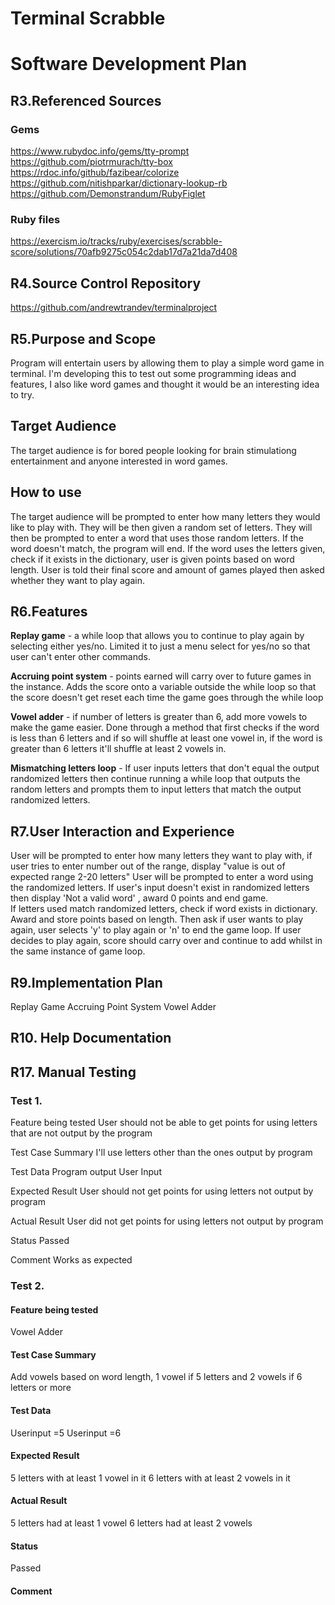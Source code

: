 # Terminal Scrabble

# Software Development Plan

## R3.Referenced Sources
### Gems
https://www.rubydoc.info/gems/tty-prompt
https://github.com/piotrmurach/tty-box
https://rdoc.info/github/fazibear/colorize
https://github.com/nitishparkar/dictionary-lookup-rb
https://github.com/Demonstrandum/RubyFiglet

### Ruby files
https://exercism.io/tracks/ruby/exercises/scrabble-score/solutions/70afb9275c054c2dab17d7a21da7d408



## R4.Source Control Repository
https://github.com/andrewtrandev/terminalproject

## R5.Purpose and Scope
Program will entertain users by allowing them to play a simple word game in terminal. I'm developing this to test out some programming ideas and features, I also like word games and thought it would be an interesting idea to try.

## Target Audience
The target audience is for bored people looking for brain stimulationg entertainment and anyone interested in word games.

## How to use
The target audience will be prompted to enter how many letters they would like to play with.
They will be then given a random set of letters. They will then be prompted to enter a word that uses those random letters. 
If the word doesn't match, the program will end.
If the word uses the letters given, check if it exists in the dictionary, user is given points based on word length.
User is told their final score and amount of games played then asked whether they want to play again. 

## R6.Features
**Replay game** - a while loop that allows you to continue to play again by selecting either yes/no. Limited it to just a menu select for yes/no so that user can't enter other commands.

**Accruing point system** - points earned will carry over to future games in the instance. Adds the score onto a variable outside the while loop so that the score doesn't get reset each time the game goes through the while loop

**Vowel adder** - if number of letters is greater than 6, add more vowels to make the game easier. Done through a method that first checks
if the word is less than 6 letters and if so will shuffle at least one vowel in, if the word is greater than 6 letters it'll shuffle at least 2 vowels in.

**Mismatching letters loop** - If user inputs letters that don't equal the output randomized letters then continue running a while loop that outputs the random letters and prompts them to input letters that match the output randomized letters.


## R7.User Interaction and Experience
User will be prompted to enter how many letters they want to play with,
if user tries to enter number out of the range, display "value is out of expected range 2-20 letters" 
User will be prompted to enter a word using the randomized letters.
If user's input doesn't exist in randomized letters then display 'Not a valid word' , award 0 points and end game.  
If letters used match randomized letters, check if word exists in dictionary.
Award and store points based on length.
Then ask if user wants to play again, user selects 'y' to play again or 'n'
to end the game loop. If user decides to play again, score should carry over and continue to add whilst in the same instance of game loop.

## R9.Implementation Plan
Replay Game
Accruing Point System 
Vowel Adder

## R10. Help Documentation

## R17. Manual Testing
### Test 1.
Feature being tested
User should not be able to get points for using letters
that are not output by the program

Test Case Summary
I'll use letters other than the ones output by program

Test Data
Program output
User Input

Expected Result
User should not get points for using letters not output by program

Actual Result
User did not get points for using letters not output by program

Status
Passed

Comment
Works as expected

### Test 2.
#### Feature being tested
Vowel Adder

#### Test Case Summary
Add vowels based on word length, 1 vowel if 5 letters and 2 vowels if 6 letters or more

#### Test Data
Userinput =5
Userinput =6

#### Expected Result
5 letters with at least 1 vowel in it
6 letters with at least 2 vowels in it

#### Actual Result
5 letters had at least 1 vowel
6 letters had at least 2 vowels

#### Status
Passed

#### Comment


